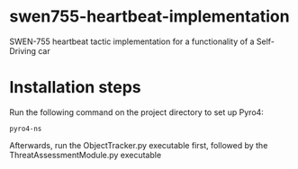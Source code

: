 # swen755-heartbeat-implementation
SWEN-755 heartbeat tactic implementation for a functionality of a Self-Driving car 

# Installation steps

Run the following command on the project directory to set up Pyro4:

`pyro4-ns`

Afterwards, run the ObjectTracker.py executable first, followed by the ThreatAssessmentModule.py executable